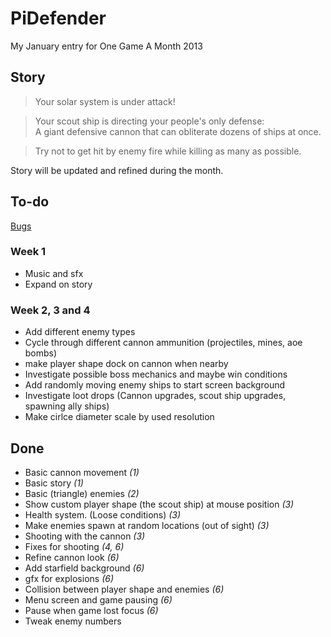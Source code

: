 PiDefender
==========

My January entry for One Game A Month 2013

## Story ##

>Your solar system is under attack!  
  
>Your scout ship is directing your people's only defense:  
>A giant defensive cannon that can obliterate dozens of ships at once.
  
>Try not to get hit by enemy fire while killing as many as possible.

Story will be updated and refined during the month.

## To-do ##

[Bugs](https://github.com/phansch/PiDefender/issues)

### Week 1 ###

 * Music and sfx
 * Expand on story

### Week 2, 3 and 4 ###

 * Add different enemy types
 * Cycle through different cannon ammunition (projectiles, mines, aoe bombs)
 * make player shape dock on cannon when nearby
 * Investigate possible boss mechanics and maybe win conditions
 * Add randomly moving enemy ships to start screen background
 * Investigate loot drops (Cannon upgrades, scout ship upgrades, spawning ally ships)
 * Make cirlce diameter scale by used resolution

## Done ##

 * Basic cannon movement *(1)*
 * Basic story *(1)*
 * Basic (triangle) enemies *(2)*
 * Show custom player shape (the scout ship) at mouse position *(3)*
 * Health system. (Loose conditions) *(3)*
 * Make enemies spawn at random locations (out of sight) *(3)*
 * Shooting with the cannon *(3)*
 * Fixes for shooting *(4, 6)*
 * Refine cannon look *(6)*
 * Add starfield background *(6)*
 * gfx for explosions *(6)*
 * Collision between player shape and enemies *(6)*
 * Menu screen and game pausing *(6)*
 * Pause when game lost focus *(6)*
 * Tweak enemy numbers